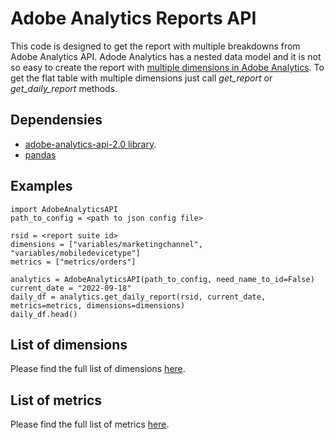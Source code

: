 # Adobe Analytics Reports API

This code is designed to get the report with multiple breakdowns from Adobe Analytics API.
Adode Analytics has a nested data model and it is not so easy to create the report with [multiple dimensions in Adobe Analytics](https://github.com/AdobeDocs/analytics-2.0-apis/blob/master/reporting-multiple-breakdowns.md).
To get the flat table with multiple dimensions just call _get_report_ or _get_daily_report_ methods.

## Dependensies

* [adobe-analytics-api-2.0 library](https://github.com/pitchmuc/adobe-analytics-api-2.0).
* [pandas](https://pandas.pydata.org/)

## Examples
```
import AdobeAnalyticsAPI
path_to_config = <path to json config file>

rsid = <report suite id>
dimensions = ["variables/marketingchannel", "variables/mobiledevicetype"]
metrics = ["metrics/orders"]

analytics = AdobeAnalyticsAPI(path_to_config, need_name_to_id=False)
current_date = "2022-09-18"
daily_df = analytics.get_daily_report(rsid, current_date, metrics=metrics, dimensions=dimensions)
daily_df.head()
```

## List of dimensions

Please find the full list of dimensions [here](https://github.com/AdobeDocs/analytics-1.4-apis/blob/master/docs/reporting-api/elements.md).

## List of metrics

Please find the full list of metrics [here](https://github.com/AdobeDocs/analytics-1.4-apis/blob/master/docs/reporting-api/metrics.md).







